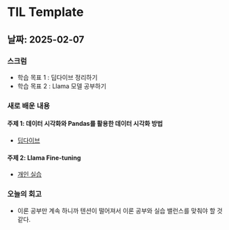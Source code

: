 # TIL Template

## 날짜: 2025-02-07

### 스크럼
- 학습 목표 1 : 딥다이브 정리하기
- 학습 목표 2 : Llama 모델 공부하기

### 새로 배운 내용
#### 주제 1: 데이터 시각화와 Pandas를 활용한 데이터 시각화 방법
- [딥다이브](https://www.notion.so/0-1931a9cdbf71805292e4cd9c84b5f757)

#### 주제 2: Llama Fine-tuning
- [개인 실습](https://www.notion.so/1-LLM-Fine-Tuning-RAG-1931a9cdbf7180e99a7dcf5f54152c96)

### 오늘의 회고
- 이론 공부만 계속 하니까 텐션이 떨어져서 이론 공부와 실습 밸런스를 맞춰야 할 것 같다.
